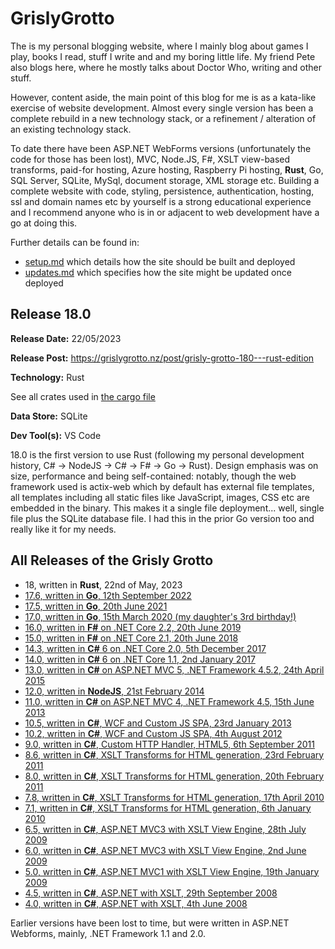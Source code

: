 # GrislyGrotto

The is my personal blogging website, where I mainly blog about games I play, books I read, stuff I write and and my boring little life. My friend Pete also blogs here, where he mostly talks about Doctor Who, writing and other stuff.

However, content aside, the main point of this blog for me is as a kata-like exercise of website development. Almost every single version has been a complete rebuild in a new technology stack, or a refinement / alteration of an existing technology stack.

To date there have been ASP.NET WebForms versions (unfortunately the code for those has been lost), MVC, Node.JS, F#, XSLT view-based transforms, paid-for hosting, Azure hosting, Raspberry Pi hosting, **Rust**, Go, SQL Server, SQLite, MySql, document storage, XML storage etc. Building a complete website with code, styling, persistence, authentication, hosting, ssl and domain names etc by yourself is a strong educational experience and I recommend anyone who is in or adjacent to web development have a go at doing this.

Further details can be found in:

- [setup.md](./docs/setup.md) which details how the site should be built and deployed
- [updates.md](./docs/updates.md) which specifies how the site might be updated once deployed

## Release 18.0

__Release Date:__ 22/05/2023

__Release Post:__ https://grislygrotto.nz/post/grisly-grotto-180---rust-edition

__Technology:__ Rust

See all crates used in [the cargo file](./Cargo.toml)

__Data Store:__ SQLite

__Dev Tool(s):__ VS Code

18.0 is the first version to use Rust (following my personal development history, C# -> NodeJS -> C# -> F# -> Go -> Rust). Design emphasis was on size, performance and being self-contained: notably, though the web framework used is actix-web which by default has external file templates, all templates including all static files like JavaScript, images, CSS etc are embedded in the binary. This makes it a single file deployment... well, single file plus the SQLite database file. I had this in the prior Go version too and really like it for my needs.

## All Releases of the Grisly Grotto

- 18, written in **Rust**, 22nd of May, 2023
- [17.6, written in **Go**, 12th September 2022](https://github.com/ChrisPritchard/GrislyGrotto/tree/release-17-final)
- [17.5, written in **Go**, 20th June 2021](https://github.com/ChrisPritchard/GrislyGrotto/tree/release-17.5)
- [17.0, written in **Go**, 15th March 2020 (my daughter's 3rd birthday!)](https://github.com/ChrisPritchard/tree/release-17.0)
- [16.0, written in **F#** on .NET Core 2.2, 20th June 2019](https://github.com/ChrisPritchard/GrislyGrotto/tree/release-16.0)
- [15.0, written in **F#** on .NET Core 2.1, 20th June 2018](https://github.com/ChrisPritchard/GrislyGrotto/tree/release-15.0)
- [14.3, written in **C#** 6 on .NET Core 2.0, 5th December 2017](https://github.com/ChrisPritchard/GrislyGrotto/tree/release-14.3)
- [14.0, written in **C#** 6 on .NET Core 1.1, 2nd January 2017](https://github.com/ChrisPritchard/GrislyGrotto/tree/release-14.3)
- [13.0, written in **C#** on ASP.NET MVC 5, .NET Framework 4.5.2, 24th April 2015](https://github.com/ChrisPritchard/GrislyGrotto/tree/release-13.0)
- [12.0, written in **NodeJS**, 21st February 2014](https://github.com/ChrisPritchard/GrislyGrotto/tree/release-12.0)
- [11.0, written in **C#** on ASP.NET MVC 4, .NET Framework 4.5, 15th June 2013](https://github.com/ChrisPritchard/GrislyGrotto/tree/release-11.0)
- [10.5, written in **C#**, WCF and Custom JS SPA, 23rd January 2013](https://github.com/ChrisPritchard/GrislyGrotto/tree/release-10.5)
- [10.2, written in **C#**, WCF and Custom JS SPA, 4th August 2012](https://github.com/ChrisPritchard/GrislyGrotto/tree/release-10.5)
- [9.0, written in **C#**, Custom HTTP Handler, HTML5, 6th September 2011](https://github.com/ChrisPritchard/GrislyGrotto/tree/release-9.0)
- [8.6, written in **C#**, XSLT Transforms for HTML generation, 23rd February 2011](https://github.com/ChrisPritchard/GrislyGrotto/tree/release-8.6)
- [8.0, written in **C#**, XSLT Transforms for HTML generation, 20th February 2011](https://github.com/ChrisPritchard/GrislyGrotto/tree/release-8.0)
- [7.8, written in **C#**, XSLT Transforms for HTML generation, 17th April 2010](https://github.com/ChrisPritchard/GrislyGrotto/tree/release-7.8)
- [7.1, written in **C#**, XSLT Transforms for HTML generation, 6th January 2010](https://github.com/ChrisPritchard/GrislyGrotto/tree/release-7.8)
- [6.5, written in **C#**, ASP.NET MVC3 with XSLT View Engine, 28th July 2009](https://github.com/ChrisPritchard/GrislyGrotto/tree/release-6.5)
- [6.0, written in **C#**, ASP.NET MVC3 with XSLT View Engine, 2nd June 2009](https://github.com/ChrisPritchard/GrislyGrotto/tree/release-6.0)
- [5.0, written in **C#**, ASP.NET MVC1 with XSLT View Engine, 19th January 2009](https://github.com/ChrisPritchard/GrislyGrotto/tree/release-5.0)
- [4.5, written in **C#**, ASP.NET with XSLT, 29th September 2008](https://github.com/ChrisPritchard/GrislyGrotto/tree/release-4.5)
- [4.0, written in **C#**, ASP.NET with XSLT, 4th June 2008](https://github.com/ChrisPritchard/GrislyGrotto/tree/release-4.0)

Earlier versions have been lost to time, but were written in ASP.NET Webforms, mainly, .NET Framework 1.1 and 2.0.